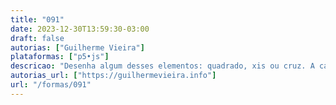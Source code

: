 ```yaml
---
title: "091"
date: 2023-12-30T13:59:30-03:00
draft: false
autorias: ["Guilherme Vieira"]
plataformas: ["p5•js"]
descricao: "Desenha algum desses elementos: quadrado, xis ou cruz. A cada novo valor da contagem escolhe 4 pontos mais distantes do centro a partir do que já foi desenhado. Nesses 4 pontos desenha novos elementos. Se o desenho encosta na borda, retorna ao centro. A cada valor o traço também fica mais espesso."
autorias_url: ["https://guilhermevieira.info"]
url: "/formas/091"
---
```

